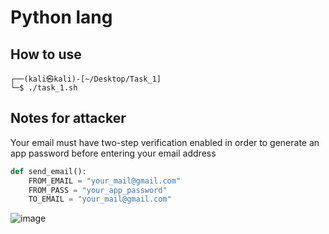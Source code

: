 # Python lang
## How to use
```
┌──(kali㉿kali)-[~/Desktop/Task_1]
└─$ ./task_1.sh
```

## Notes for attacker
Your email must have two-step verification enabled in order to generate an app password before entering your email address

```python
def send_email():
    FROM_EMAIL = "your_mail@gmail.com"
    FROM_PASS = "your_app_password"
    TO_EMAIL = "your_mail@gmail.com"
```
![image](https://github.com/user-attachments/assets/4ccef6ac-dd83-48cf-aee6-07335c1668cd)
